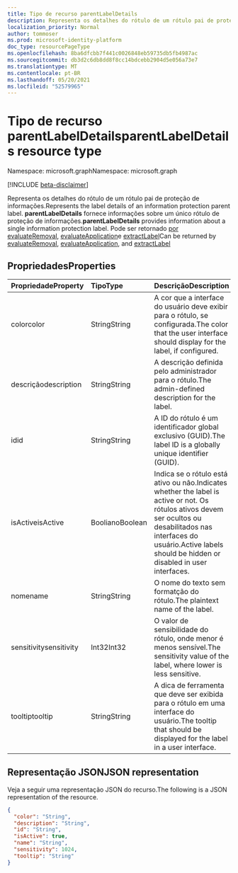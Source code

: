 ```yaml
---
title: Tipo de recurso parentLabelDetails
description: Representa os detalhes do rótulo de um rótulo pai de proteção de informações.
localization_priority: Normal
author: tommoser
ms.prod: microsoft-identity-platform
doc_type: resourcePageType
ms.openlocfilehash: 8ba6dfcbb7f441c0026848eb59735db5fb4987ac
ms.sourcegitcommit: db3d2c6db8dd8f8cc14bdcebb2904d5e056a73e7
ms.translationtype: MT
ms.contentlocale: pt-BR
ms.lasthandoff: 05/20/2021
ms.locfileid: "52579965"
---
```

# <a name="parentlabeldetails-resource-type"></a><span data-ttu-id="9b733-103">Tipo de recurso parentLabelDetails</span><span class="sxs-lookup"><span data-stu-id="9b733-103">parentLabelDetails resource type</span></span>

<span data-ttu-id="9b733-104">Namespace: microsoft.graph</span><span class="sxs-lookup"><span data-stu-id="9b733-104">Namespace: microsoft.graph</span></span>

[!INCLUDE [beta-disclaimer](../../includes/beta-disclaimer.md)]

<span data-ttu-id="9b733-105">Representa os detalhes do rótulo de um rótulo pai de proteção de informações.</span><span class="sxs-lookup"><span data-stu-id="9b733-105">Represents the label details of an information protection parent label.</span></span> <span data-ttu-id="9b733-106">**parentLabelDetails** fornece informações sobre um único rótulo de proteção de informações.</span><span class="sxs-lookup"><span data-stu-id="9b733-106">**parentLabelDetails** provides information about a single information protection label.</span></span> <span data-ttu-id="9b733-107">Pode ser retornado [por evaluateRemoval](../api/informationprotectionlabel-evaluateremoval.md), [evaluateApplication](../api/informationprotectionlabel-evaluateapplication.md)e [extractLabel](../api/informationprotectionlabel-extractLabel.md)</span><span class="sxs-lookup"><span data-stu-id="9b733-107">Can be returned by [evaluateRemoval](../api/informationprotectionlabel-evaluateremoval.md), [evaluateApplication](../api/informationprotectionlabel-evaluateapplication.md), and [extractLabel](../api/informationprotectionlabel-extractLabel.md)</span></span>

## <a name="properties"></a><span data-ttu-id="9b733-108">Propriedades</span><span class="sxs-lookup"><span data-stu-id="9b733-108">Properties</span></span>

| <span data-ttu-id="9b733-109">Propriedade</span><span class="sxs-lookup"><span data-stu-id="9b733-109">Property</span></span>    | <span data-ttu-id="9b733-110">Tipo</span><span class="sxs-lookup"><span data-stu-id="9b733-110">Type</span></span>    | <span data-ttu-id="9b733-111">Descrição</span><span class="sxs-lookup"><span data-stu-id="9b733-111">Description</span></span>                                                                                                  |
| :---------- | :------ | :----------------------------------------------------------------------------------------------------------- |
| <span data-ttu-id="9b733-112">color</span><span class="sxs-lookup"><span data-stu-id="9b733-112">color</span></span>       | <span data-ttu-id="9b733-113">String</span><span class="sxs-lookup"><span data-stu-id="9b733-113">String</span></span>  | <span data-ttu-id="9b733-114">A cor que a interface do usuário deve exibir para o rótulo, se configurada.</span><span class="sxs-lookup"><span data-stu-id="9b733-114">The color that the user interface should display for the label, if configured.</span></span>                               |
| <span data-ttu-id="9b733-115">descrição</span><span class="sxs-lookup"><span data-stu-id="9b733-115">description</span></span> | <span data-ttu-id="9b733-116">String</span><span class="sxs-lookup"><span data-stu-id="9b733-116">String</span></span>  | <span data-ttu-id="9b733-117">A descrição definida pelo administrador para o rótulo.</span><span class="sxs-lookup"><span data-stu-id="9b733-117">The admin-defined description for the label.</span></span>                                                                 |
| <span data-ttu-id="9b733-118">id</span><span class="sxs-lookup"><span data-stu-id="9b733-118">id</span></span>          | <span data-ttu-id="9b733-119">String</span><span class="sxs-lookup"><span data-stu-id="9b733-119">String</span></span>  | <span data-ttu-id="9b733-120">A ID do rótulo é um identificador global exclusivo (GUID).</span><span class="sxs-lookup"><span data-stu-id="9b733-120">The label ID is a globally unique identifier (GUID).</span></span>                                                          |
| <span data-ttu-id="9b733-121">isActive</span><span class="sxs-lookup"><span data-stu-id="9b733-121">isActive</span></span>    | <span data-ttu-id="9b733-122">Booliano</span><span class="sxs-lookup"><span data-stu-id="9b733-122">Boolean</span></span> | <span data-ttu-id="9b733-123">Indica se o rótulo está ativo ou não.</span><span class="sxs-lookup"><span data-stu-id="9b733-123">Indicates whether the label is active or not.</span></span> <span data-ttu-id="9b733-124">Os rótulos ativos devem ser ocultos ou desabilitados nas interfaces do usuário.</span><span class="sxs-lookup"><span data-stu-id="9b733-124">Active labels should be hidden or disabled in user interfaces.</span></span> |
| <span data-ttu-id="9b733-125">nome</span><span class="sxs-lookup"><span data-stu-id="9b733-125">name</span></span>        | <span data-ttu-id="9b733-126">String</span><span class="sxs-lookup"><span data-stu-id="9b733-126">String</span></span>  | <span data-ttu-id="9b733-127">O nome do texto sem formatção do rótulo.</span><span class="sxs-lookup"><span data-stu-id="9b733-127">The plaintext name of the label.</span></span>                                                                             |
| <span data-ttu-id="9b733-128">sensitivity</span><span class="sxs-lookup"><span data-stu-id="9b733-128">sensitivity</span></span> | <span data-ttu-id="9b733-129">Int32</span><span class="sxs-lookup"><span data-stu-id="9b733-129">Int32</span></span>   | <span data-ttu-id="9b733-130">O valor de sensibilidade do rótulo, onde menor é menos sensível.</span><span class="sxs-lookup"><span data-stu-id="9b733-130">The sensitivity value of the label, where lower is less sensitive.</span></span>                                           |
| <span data-ttu-id="9b733-131">tooltip</span><span class="sxs-lookup"><span data-stu-id="9b733-131">tooltip</span></span>     | <span data-ttu-id="9b733-132">String</span><span class="sxs-lookup"><span data-stu-id="9b733-132">String</span></span>  | <span data-ttu-id="9b733-133">A dica de ferramenta que deve ser exibida para o rótulo em uma interface do usuário.</span><span class="sxs-lookup"><span data-stu-id="9b733-133">The tooltip that should be displayed for the label in a user interface.</span></span>                                      |

## <a name="json-representation"></a><span data-ttu-id="9b733-134">Representação JSON</span><span class="sxs-lookup"><span data-stu-id="9b733-134">JSON representation</span></span>

<span data-ttu-id="9b733-135">Veja a seguir uma representação JSON do recurso.</span><span class="sxs-lookup"><span data-stu-id="9b733-135">The following is a JSON representation of the resource.</span></span>

<!-- {
  "blockType": "resource",
  "optionalProperties": [

  ],
  "@odata.type": "microsoft.graph.parentLabelDetails",
  "baseType": null
}-->

```json
{
  "color": "String",
  "description": "String",
  "id": "String",
  "isActive": true,
  "name": "String",
  "sensitivity": 1024,
  "tooltip": "String"
}
```

<!-- uuid: 16cd6b66-4b1a-43a1-adaf-3a886856ed98
2019-02-04 14:57:30 UTC -->
<!-- {
  "type": "#page.annotation",
  "description": "parentLabelDetails resource",
  "keywords": "",
  "section": "documentation",
  "tocPath": ""
}-->